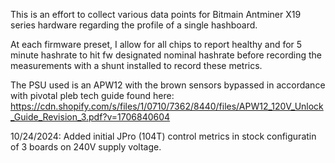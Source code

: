 This is an effort to collect various data points for Bitmain Antminer X19 series hardware regarding the profile of a single hashboard.

At each firmware preset, I allow for all chips to report healthy and for 5 minute hashrate to hit fw designated nominal hashrate before recording the measurements with a shunt installed to record these metrics. 

The PSU used is an APW12 with the brown sensors bypassed in accordance with pivotal pleb tech guide found here: https://cdn.shopify.com/s/files/1/0710/7362/8440/files/APW12_120V_Unlock_Guide_Revision_3.pdf?v=1706840604

10/24/2024: Added initial JPro (104T) control metrics in stock configuratin of 3 boards on 240V supply voltage.

